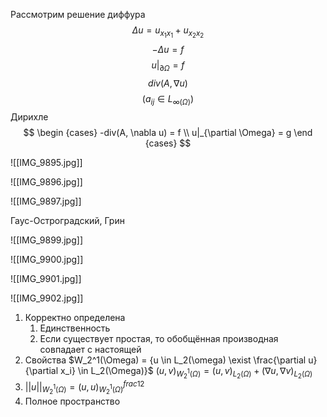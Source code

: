 Рассмотрим решение диффура
$$
\Delta u = u_{x_1x_1} + u_{x_2x_2}
$$
$$
-\Delta u = f
$$
$$
u|_{\partial \Omega} = f
$$
$$
div(A, \nabla u)
$$
$$
(a_{ij} \in L_{\infty(\Omega)})
$$
Дирихле 
$$
\begin {cases}
-div(A, \nabla u) = f \\
u|_{\partial \Omega} = g
\end {cases}
$$

![[IMG_9895.jpg]]

![[IMG_9896.jpg]]

![[IMG_9897.jpg]]



Гаус-Остроградский, Грин

![[IMG_9899.jpg]]

![[IMG_9900.jpg]]

![[IMG_9901.jpg]]

![[IMG_9902.jpg]]

1. Корректно определена
	1. Единственность
	2. Если существует простая, то обобщённая производная совпадает с настоящей
2. Свойства
	$W_2^1(\Omega) = {u \in L_2(\omega) \exist \frac{\partial u}{\partial x_i} \in L_2(\Omega)}$
	$(u, v)_{W_2^1(\Omega)} = (u, v)_{L_2(\Omega)} + (\nabla u, \nabla v)_{L_2(\Omega)}$
3. $||u||_{W_2^1(\Omega)} = (u, u)_{W_2^1(\Omega)}^{frac{1}{2}}$
4. Полное пространство


